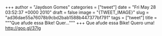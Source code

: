 
+++
author = "Jaydson Gomes"
categories = ["tweet"]
date = "Fri May 28 03:52:37 +0000 2010"
draft = false
image = "{TWEET_IMAGE}"
slug = "ad36dae55a76078b9cbd2bab1588b447377bf791"
tags = ["tweet"]
title = """Que afude essa Bike! Quer..."""
+++
Que afude essa Bike! Quero uma! http://goo.gl/37lg
